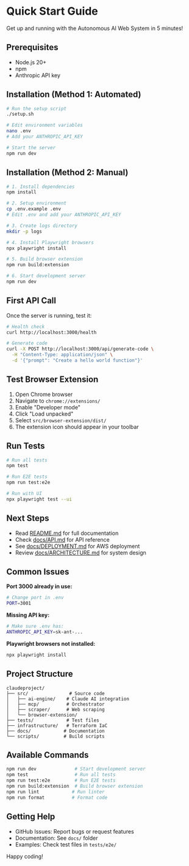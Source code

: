 # Quick Start Guide

Get up and running with the Autonomous AI Web System in 5 minutes!

## Prerequisites

- Node.js 20+
- npm
- Anthropic API key

## Installation (Method 1: Automated)

```bash
# Run the setup script
./setup.sh

# Edit environment variables
nano .env
# Add your ANTHROPIC_API_KEY

# Start the server
npm run dev
```

## Installation (Method 2: Manual)

```bash
# 1. Install dependencies
npm install

# 2. Setup environment
cp .env.example .env
# Edit .env and add your ANTHROPIC_API_KEY

# 3. Create logs directory
mkdir -p logs

# 4. Install Playwright browsers
npx playwright install

# 5. Build browser extension
npm run build:extension

# 6. Start development server
npm run dev
```

## First API Call

Once the server is running, test it:

```bash
# Health check
curl http://localhost:3000/health

# Generate code
curl -X POST http://localhost:3000/api/generate-code \
  -H "Content-Type: application/json" \
  -d '{"prompt": "Create a hello world function"}'
```

## Test Browser Extension

1. Open Chrome browser
2. Navigate to `chrome://extensions/`
3. Enable "Developer mode"
4. Click "Load unpacked"
5. Select `src/browser-extension/dist/`
6. The extension icon should appear in your toolbar

## Run Tests

```bash
# Run all tests
npm test

# Run E2E tests
npm run test:e2e

# Run with UI
npx playwright test --ui
```

## Next Steps

- Read [README.md](README.md) for full documentation
- Check [docs/API.md](docs/API.md) for API reference
- See [docs/DEPLOYMENT.md](docs/DEPLOYMENT.md) for AWS deployment
- Review [docs/ARCHITECTURE.md](docs/ARCHITECTURE.md) for system design

## Common Issues

**Port 3000 already in use:**
```bash
# Change port in .env
PORT=3001
```

**Missing API key:**
```bash
# Make sure .env has:
ANTHROPIC_API_KEY=sk-ant-...
```

**Playwright browsers not installed:**
```bash
npx playwright install
```

## Project Structure

```
claudeproject/
├── src/               # Source code
│   ├── ai-engine/    # Claude AI integration
│   ├── mcp/          # Orchestrator
│   ├── scraper/      # Web scraping
│   └── browser-extension/
├── tests/            # Test files
├── infrastructure/   # Terraform IaC
├── docs/            # Documentation
└── scripts/         # Build scripts
```

## Available Commands

```bash
npm run dev              # Start development server
npm test                 # Run all tests
npm run test:e2e         # Run E2E tests
npm run build:extension  # Build browser extension
npm run lint            # Run linter
npm run format          # Format code
```

## Getting Help

- GitHub Issues: Report bugs or request features
- Documentation: See `docs/` folder
- Examples: Check test files in `tests/e2e/`

Happy coding!
